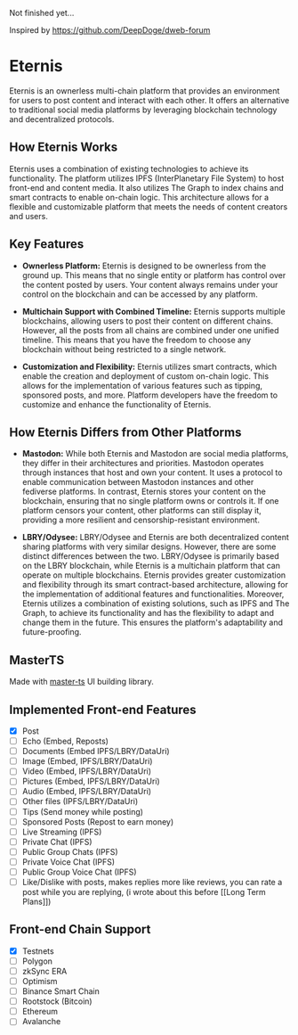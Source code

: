 Not finished yet...

Inspired by https://github.com/DeepDoge/dweb-forum

# Eternis

Eternis is an ownerless multi-chain platform that provides an environment for users to post content and interact with each other. It offers an alternative to traditional social media platforms by leveraging blockchain technology and decentralized protocols.

## How Eternis Works

Eternis uses a combination of existing technologies to achieve its functionality. The platform utilizes IPFS (InterPlanetary File System) to host front-end and content media. It also utilizes The Graph to index chains and smart contracts to enable on-chain logic. This architecture allows for a flexible and customizable platform that meets the needs of content creators and users.

## Key Features

-   **Ownerless Platform:** Eternis is designed to be ownerless from the ground up. This means that no single entity or platform has control over the content posted by users. Your content always remains under your control on the blockchain and can be accessed by any platform.

-   **Multichain Support with Combined Timeline:** Eternis supports multiple blockchains, allowing users to post their content on different chains. However, all the posts from all chains are combined under one unified timeline. This means that you have the freedom to choose any blockchain without being restricted to a single network.

-   **Customization and Flexibility:** Eternis utilizes smart contracts, which enable the creation and deployment of custom on-chain logic. This allows for the implementation of various features such as tipping, sponsored posts, and more. Platform developers have the freedom to customize and enhance the functionality of Eternis.

## How Eternis Differs from Other Platforms

-   **Mastodon:** While both Eternis and Mastodon are social media platforms, they differ in their architectures and priorities. Mastodon operates through instances that host and own your content. It uses a protocol to enable communication between Mastodon instances and other fediverse platforms. In contrast, Eternis stores your content on the blockchain, ensuring that no single platform owns or controls it. If one platform censors your content, other platforms can still display it, providing a more resilient and censorship-resistant environment.

-   **LBRY/Odysee:** LBRY/Odysee and Eternis are both decentralized content sharing platforms with very similar designs. However, there are some distinct differences between the two. LBRY/Odysee is primarily based on the LBRY blockchain, while Eternis is a multichain platform that can operate on multiple blockchains. Eternis provides greater customization and flexibility through its smart contract-based architecture, allowing for the implementation of additional features and functionalities. Moreover, Eternis utilizes a combination of existing solutions, such as IPFS and The Graph, to achieve its functionality and has the flexibility to adapt and change them in the future. This ensures the platform's adaptability and future-proofing.

## MasterTS

Made with [master-ts](https://github.com/DeepDoge/master-ts) UI building library.

## Implemented Front-end Features

-   [x] Post
-   [ ] Echo (Embed, Reposts)
-   [ ] Documents (Embed IPFS/LBRY/DataUri)
-   [ ] Image (Embed, IPFS/LBRY/DataUri)
-   [ ] Video (Embed, IPFS/LBRY/DataUri)
-   [ ] Pictures (Embed, IPFS/LBRY/DataUri)
-   [ ] Audio (Embed, IPFS/LBRY/DataUri)
-   [ ] Other files (IPFS/LBRY/DataUri)
-   [ ] Tips (Send money while posting)
-   [ ] Sponsored Posts (Repost to earn money)
-   [ ] Live Streaming (IPFS)
-   [ ] Private Chat (IPFS)
-   [ ] Public Group Chats (IPFS)
-   [ ] Private Voice Chat (IPFS)
-   [ ] Public Group Voice Chat (IPFS)
-   [ ] Like/Dislike with posts, makes replies more like reviews, you can rate a post while you are replying, (i wrote about this before [[Long Term Plans]])

## Front-end Chain Support

-   [x] Testnets
-   [ ] Polygon
-   [ ] zkSync ERA
-   [ ] Optimism
-   [ ] Binance Smart Chain
-   [ ] Rootstock (Bitcoin)
-   [ ] Ethereum
-   [ ] Avalanche
